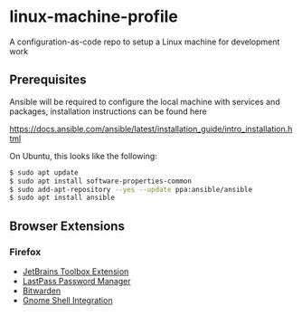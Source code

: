 # linux-machine-profile
A configuration-as-code repo to setup a Linux machine for development work 

## Prerequisites

Ansible will be required to configure the local machine with services and packages, installation instructions can be found here

https://docs.ansible.com/ansible/latest/installation_guide/intro_installation.html

On Ubuntu, this looks like the following:

```bash
$ sudo apt update
$ sudo apt install software-properties-common
$ sudo add-apt-repository --yes --update ppa:ansible/ansible
$ sudo apt install ansible
```

## Browser Extensions

### Firefox
- [JetBrains Toolbox Extension](https://addons.mozilla.org/en-US/firefox/addon/jetbrains-toolbox/)
- [LastPass Password Manager](https://addons.mozilla.org/en-US/firefox/addon/lastpass-password-manager/)
- [Bitwarden](https://addons.mozilla.org/en-US/firefox/addon/bitwarden-password-manager/)
- [Gnome Shell Integration](https://addons.mozilla.org/en-US/firefox/addon/gnome-shell-integration/)

